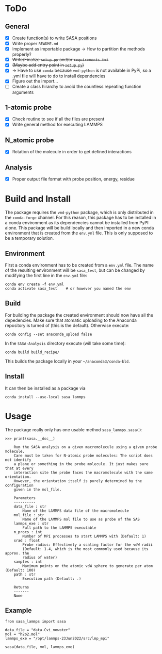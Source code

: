 # ToDo

## General

- [X] Create function(s) to write SASA positions
- [x] Write proper `README.md`
- [X] Implement as importable package -> How to partition the methods properly?
- [X] ~~Write/Finalize `setup.py` and/or `requirements.txt`~~
- [X] ~~(Maybe add entry point in `setup.py`)~~
- [X] -> Have to use `conda` because `vmd-python` is not available in PyPi, so a .yml file will have to do to install dependencies
- [X] Figure out the import...
- [ ] Create a class hirarchy to avoid the countless repeating function arguments

## 1-atomic probe

- [X] Check routine to see if all the files are present
- [X] Write general method for executing LAMMPS

## N_atomic probe

- [X] Rotation of the molecule in order to get defined interactions

## Analysis

- [X] Proper output file format with probe position, energy, residue


# Build and Install

The package requires the `vmd-python` package, which is only distributed in the `conda-forge` channel. For this reason, this package has to be installed in a conda environment as its dependencies cannot be installed from PyPI alone. 
This package will be build locally and then imported in a new conda environment that is created from the `env.yml` file. This is only supposed to be a temporary solution.

## Environment

First a conda environment has to be created from a `env.yml` file. The name of the resulting environment will be `sasa_test`, but can be changed by modifying the first line in the `env.yml` file:

```
conda env create -f env.yml
conda activate sasa_test    # or however you named the env
```

## Build

For building the package the created environment should now have all the depedencies.
Make sure that atomatic uploading to the Anaconda repository is turned of (this is the default). Otherwise execute:

```
conda config --set anaconda_upload false
```

In the `SASA-Analysis` directory execute (will take some time):

```
conda build build_recipe/  
```

This builds the package locally in your `~/anaconda3/conda-bld`. 

## Install

It can then be installed as a package via

```
conda install --use-local sasa_lammps 
```

# Usage

The package really only has one usable method `sasa_lammps.sasa()`:

```
>>> print(sasa.__doc__)

    Run the SASA analysis on a given macromolecule using a given probe molecule.
    Care must be taken for N-atomic probe molecules: The script does not identify
    a plane or something in the probe molecule. It just makes sure that at every 
    interaction site the probe faces the macromolecule with the same orientation.
    However, the orientation itself is purely determined by the configuration 
    given in the mol_file.

    Parameters
    ----------
    data_file : str
        Name of the LAMMPS data file of the macromolecule
    mol_file : str
        Name of the LAMMPS mol file to use as probe of the SAS
    lammps_exe : str
        Full path to the LAMMPS executable
    n_procs : int
        Number of MPI processes to start LAMMPS with (Default: 1)
    srad : float
        Probe radius: Effectively a scaling factor for the vdW radii
        (Default: 1.4, which is the most commonly used because its approx. the
        radius of water)
    samples : int
        Maximum points on the atomic vdW sphere to generate per atom (Default: 100)
    path : str
        Execution path (Default: .)

    Returns
    -------
    None
```

## Example

```
from sasa_lammps import sasa

data_file = "data.Cvi_nowater"
mol = "h2o2.mol"
lammps_exe = "/opt/lammps-23Jun2022/src/lmp_mpi"

sasa(data_file, mol, lammps_exe)
```

